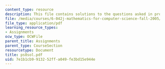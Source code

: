 ```yaml
---
content_type: resource
description: This file contains solutions to the questions asked in problem set 8.
file: /media/courses/6-042j-mathematics-for-computer-science-fall-2005/7e1b1cb9913252ffa049fe3bd15e944e_ps8sol.pdf
file_type: application/pdf
learning_resource_types:
- Assignments
ocw_type: OCWFile
parent_title: Assignments
parent_type: CourseSection
resourcetype: Document
title: ps8sol.pdf
uid: 7e1b1cb9-9132-52ff-a049-fe3bd15e944e
---
```

